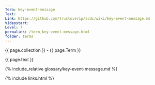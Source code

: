 ```yaml
---
Term: key-event-message
Text: 
Link: https://github.com/trustoverip/acdc/wiki/key-event-message.md
Videostart: 
Level: 7
permalink: /term_key-event-message.html
folder: terms
---
```


{{ page.collection }} - {{ page.Term }}

   {{ page.text }}

{% include_relative glossary/key-event-message.md %}

 {% include links.html %} 
